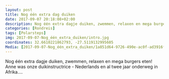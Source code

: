 ```yaml
---
layout: post
title: Nog één extra dag duiken
date: 2017-09-07 20:18:08+02:00
description: Nog één extra dagje duiken, zwemmen, relaxen en mega burgers eten! Anne was onze duikinstructrice - Nederlands en al twee jaar onderweg in Afrika.... 
categories: [Rondreis]
tags: [Polarsteps]
img: 2017-09-07-Nog_één_extra_duiken/intro.jpg
coordinates: 32.6610221862793, -27.5119132995605
Media: [2017-09-07-Nog_één_extra_duiken/1a851d64-9726-490e-ac0f-ad3916f290f7_large_image.jpg, 2017-09-07-Nog_één_extra_duiken/c67827cb-855c-47a7-b51c-7b17065f232a_large_image.jpg, 2017-09-07-Nog_één_extra_duiken/fa107726-532f-4ebc-99f5-4bf3af1d180b_large_image.jpg,2017-09-07-Nog_één_extra_duikenv/914ee24a-d0d6-4fcc-834b-44df2b71dcc3_large_image.jpg, 2017-09-07-Nog_één_extra_duiken/93e921be-2110-48e6-bf8a-0aa75bb1d186_large_image.jpg, 2017-09-07-Nog_één_extra_duiken/003b754e-c709-4e54-ae26-ebb536d3fc41_large_image.jpg]
---
```

Nog één extra dagje duiken, zwemmen, relaxen en mega burgers eten! 
Anne was onze duikinstructrice - Nederlands en al twee jaar onderweg in Afrika.... 